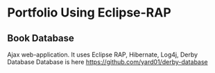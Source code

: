 # Portfolio Using Eclipse-RAP

## Book Database
Ajax web-application.
It uses  Eclipse RAP, Hibernate, Log4j, Derby Database
Database is here https://github.com/yard01/derby-database
